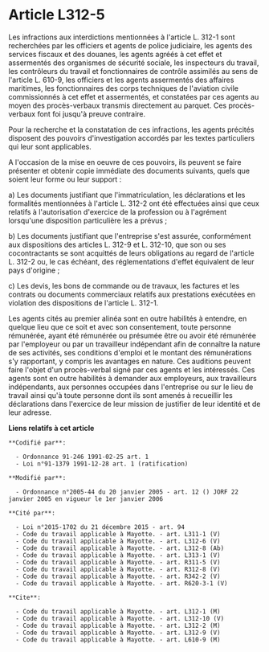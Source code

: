 # Article L312-5

Les infractions aux interdictions mentionnées à l'article L. 312-1 sont recherchées par les officiers et agents de police
judiciaire, les agents des services fiscaux et des douanes, les agents agréés à cet effet et assermentés des organismes de
sécurité sociale, les inspecteurs du travail, les contrôleurs du travail et fonctionnaires de contrôle assimilés au sens de
l'article L. 610-9, les officiers et les agents assermentés des affaires maritimes, les fonctionnaires des corps techniques
de l'aviation civile commissionnés à cet effet et assermentés, et constatées par ces agents au moyen des procès-verbaux
transmis directement au parquet. Ces procès-verbaux font foi jusqu'à preuve contraire.

Pour la recherche et la constatation de ces infractions, les agents précités disposent des pouvoirs d'investigation accordés
par les textes particuliers qui leur sont applicables.

A l'occasion de la mise en oeuvre de ces pouvoirs, ils peuvent se faire présenter et obtenir copie immédiate des documents
suivants, quels que soient leur forme ou leur support :

a) Les documents justifiant que l'immatriculation, les déclarations et les formalités mentionnées à l'article L. 312-2 ont
été effectuées ainsi que ceux relatifs à l'autorisation d'exercice de la profession ou à l'agrément lorsqu'une disposition
particulière les a prévus ;

b) Les documents justifiant que l'entreprise s'est assurée, conformément aux dispositions des articles L. 312-9 et L. 312-10,
que son ou ses cocontractants se sont acquittés de leurs obligations au regard de l'article L. 312-2 ou, le cas échéant, des
réglementations d'effet équivalent de leur pays d'origine ;

c) Les devis, les bons de commande ou de travaux, les factures et les contrats ou documents commerciaux relatifs aux
prestations exécutées en violation des dispositions de l'article L. 312-1.

Les agents cités au premier alinéa sont en outre habilités à entendre, en quelque lieu que ce soit et avec son consentement,
toute personne rémunérée, ayant été rémunérée ou présumée être ou avoir été rémunérée par l'employeur ou par un travailleur
indépendant afin de connaître la nature de ses activités, ses conditions d'emploi et le montant des rémunérations s'y
rapportant, y compris les avantages en nature. Ces auditions peuvent faire l'objet d'un procès-verbal signé par ces agents et
les intéressés. Ces agents sont en outre habilités à demander aux employeurs, aux travailleurs indépendants, aux personnes
occupées dans l'entreprise ou sur le lieu de travail ainsi qu'à toute personne dont ils sont amenés à recueillir les
déclarations dans l'exercice de leur mission de justifier de leur identité et de leur adresse.

**Liens relatifs à cet article**

	**Codifié par**:

	  - Ordonnance 91-246 1991-02-25 art. 1
	  - Loi n°91-1379 1991-12-28 art. 1 (ratification)

	**Modifié par**:

	  - Ordonnance n°2005-44 du 20 janvier 2005 - art. 12 () JORF 22 janvier 2005 en vigueur le 1er janvier 2006

	**Cité par**:

	  - Loi n°2015-1702 du 21 décembre 2015 - art. 94
	  - Code du travail applicable à Mayotte. - art. L311-1 (V)
	  - Code du travail applicable à Mayotte. - art. L312-6 (V)
	  - Code du travail applicable à Mayotte. - art. L312-8 (Ab)
	  - Code du travail applicable à Mayotte. - art. L313-1 (V)
	  - Code du travail applicable à Mayotte. - art. R311-5 (V)
	  - Code du travail applicable à Mayotte. - art. R312-8 (V)
	  - Code du travail applicable à Mayotte. - art. R342-2 (V)
	  - Code du travail applicable à Mayotte. - art. R620-3-1 (V)

	**Cite**:

	  - Code du travail applicable à Mayotte. - art. L312-1 (M)
	  - Code du travail applicable à Mayotte. - art. L312-10 (V)
	  - Code du travail applicable à Mayotte. - art. L312-2 (M)
	  - Code du travail applicable à Mayotte. - art. L312-9 (V)
	  - Code du travail applicable à Mayotte. - art. L610-9 (M)
